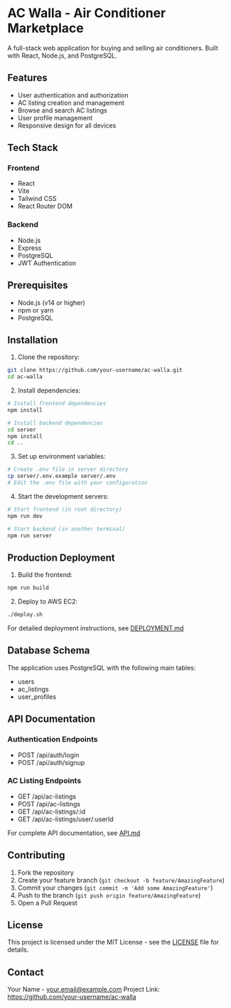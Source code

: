 # AC Walla - Air Conditioner Marketplace

A full-stack web application for buying and selling air conditioners. Built with React, Node.js, and PostgreSQL.

## Features

- User authentication and authorization
- AC listing creation and management
- Browse and search AC listings
- User profile management
- Responsive design for all devices

## Tech Stack

### Frontend
- React
- Vite
- Tailwind CSS
- React Router DOM

### Backend
- Node.js
- Express
- PostgreSQL
- JWT Authentication

## Prerequisites

- Node.js (v14 or higher)
- npm or yarn
- PostgreSQL

## Installation

1. Clone the repository:
```bash
git clone https://github.com/your-username/ac-walla.git
cd ac-walla
```

2. Install dependencies:
```bash
# Install frontend dependencies
npm install

# Install backend dependencies
cd server
npm install
cd ..
```

3. Set up environment variables:
```bash
# Create .env file in server directory
cp server/.env.example server/.env
# Edit the .env file with your configuration
```

4. Start the development servers:
```bash
# Start frontend (in root directory)
npm run dev

# Start backend (in another terminal)
npm run server
```

## Production Deployment

1. Build the frontend:
```bash
npm run build
```

2. Deploy to AWS EC2:
```bash
./deploy.sh
```

For detailed deployment instructions, see [DEPLOYMENT.md](DEPLOYMENT.md)

## Database Schema

The application uses PostgreSQL with the following main tables:
- users
- ac_listings
- user_profiles

## API Documentation

### Authentication Endpoints
- POST /api/auth/login
- POST /api/auth/signup

### AC Listing Endpoints
- GET /api/ac-listings
- POST /api/ac-listings
- GET /api/ac-listings/:id
- GET /api/ac-listings/user/:userId

For complete API documentation, see [API.md](API.md)

## Contributing

1. Fork the repository
2. Create your feature branch (`git checkout -b feature/AmazingFeature`)
3. Commit your changes (`git commit -m 'Add some AmazingFeature'`)
4. Push to the branch (`git push origin feature/AmazingFeature`)
5. Open a Pull Request

## License

This project is licensed under the MIT License - see the [LICENSE](LICENSE) file for details.

## Contact

Your Name - your.email@example.com
Project Link: https://github.com/your-username/ac-walla
